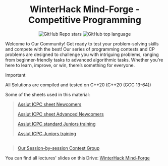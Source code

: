 <div align = "center" >
    
# WinterHack Mind-Forge - Competitive Programming
![GitHub Repo stars](https://img.shields.io/github/stars/Esraa-Hassan0/WinterHack-learing-phase-Mind-Forge-Contests-solutions?style=flat?labelColor=#697689)
![GitHub top language](https://img.shields.io/github/languages/top/AhmedEssamYassin/Problem_Solving?style=flat)
</div>

Welcome to Our Community! Get ready to test your problem-solving skills and compete with the best! Our series of programming contests and CP problems are designed to challenge you with intriguing problems, ranging from beginner-friendly tasks to advanced algorithmic tasks. Whether you’re here to learn, improve, or win, there’s something for everyone.

> [!IMPORTANT]  
All Solutions are compiled and tested on C++20 (C++20 (GCC 13-64))

Some of the sheets used in this material:
>[Assiut ICPC sheet Newcomers](https://codeforces.com/group/MWSDmqGsZm/contests)
>
>[Assiut ICPC sheet Advanced Newcomers](https://codeforces.com/group/ysdazBqh6O/contests)
>
>[Assiut ICPC standard Juniors training](https://codeforces.com/group/c3FDl9EUi9/contests)
>
>[Assiut ICPC Juniors  training](https://codeforces.com/group/3nQaj5GMG5/contests)
>
##
>[Our Session-by-session Contest Group](https://vjudge.net/group/winHack#google_vignette)

You can find all lectures' slides on this Drive: [WinterHack Mind-Forge](https://drive.google.com/drive/folders/1O67oEn8x2mw2gtaqF-tYYTi-u2FxTdNe?usp=drive_link)

